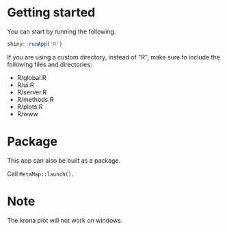 Getting started
===============
You can start by running the following.

```r
shiny::runApp('R')
```
If you are using a custom directory, instead of "R", make sure to include the following files and directories:
* R/global.R
* R/ui.R
* R/server.R
* R/methods.R
* R/plots.R
* R/www

Package
=======

This app can also be built as a package.

Call `MetaMap::launch()`.


Note
=======
The krona plot will not work on windows.
